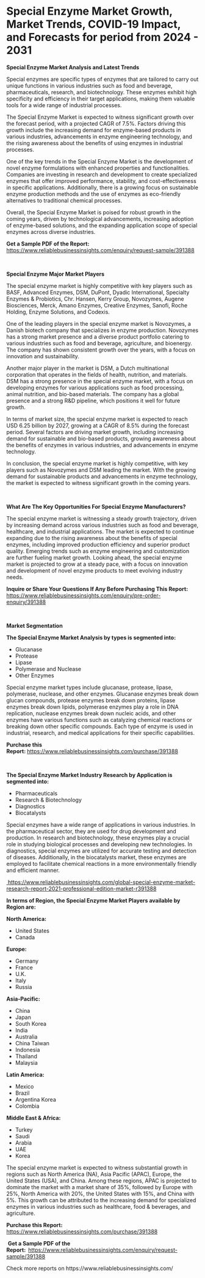 <p><h1>Special Enzyme Market Growth, Market Trends, COVID-19 Impact, and Forecasts for period from 2024 - 2031</h1></p><p><strong>Special Enzyme Market Analysis and Latest Trends</strong></p>
<p><p>Special enzymes are specific types of enzymes that are tailored to carry out unique functions in various industries such as food and beverage, pharmaceuticals, research, and biotechnology. These enzymes exhibit high specificity and efficiency in their target applications, making them valuable tools for a wide range of industrial processes.</p><p>The Special Enzyme Market is expected to witness significant growth over the forecast period, with a projected CAGR of 7.5%. Factors driving this growth include the increasing demand for enzyme-based products in various industries, advancements in enzyme engineering technology, and the rising awareness about the benefits of using enzymes in industrial processes.</p><p>One of the key trends in the Special Enzyme Market is the development of novel enzyme formulations with enhanced properties and functionalities. Companies are investing in research and development to create specialized enzymes that offer improved performance, stability, and cost-effectiveness in specific applications. Additionally, there is a growing focus on sustainable enzyme production methods and the use of enzymes as eco-friendly alternatives to traditional chemical processes.</p><p>Overall, the Special Enzyme Market is poised for robust growth in the coming years, driven by technological advancements, increasing adoption of enzyme-based solutions, and the expanding application scope of special enzymes across diverse industries.</p></p>
<p><strong>Get a Sample PDF of the Report:&nbsp;</strong> <a href="https://www.reliablebusinessinsights.com/enquiry/request-sample/391388">https://www.reliablebusinessinsights.com/enquiry/request-sample/391388</a></p>
<p>&nbsp;</p>
<p><strong>Special Enzyme Major Market Players</strong></p>
<p><p>The special enzyme market is highly competitive with key players such as BASF, Advanced Enzymes, DSM, DuPont, Dyadic International, Specialty Enzymes & Probiotics, Chr. Hansen, Kerry Group, Novozymes, Augene Biosciences, Merck, Amano Enzymes, Creative Enzymes, Sanofi, Roche Holding, Enzyme Solutions, and Codexis.</p><p>One of the leading players in the special enzyme market is Novozymes, a Danish biotech company that specializes in enzyme production. Novozymes has a strong market presence and a diverse product portfolio catering to various industries such as food and beverage, agriculture, and bioenergy. The company has shown consistent growth over the years, with a focus on innovation and sustainability.</p><p>Another major player in the market is DSM, a Dutch multinational corporation that operates in the fields of health, nutrition, and materials. DSM has a strong presence in the special enzyme market, with a focus on developing enzymes for various applications such as food processing, animal nutrition, and bio-based materials. The company has a global presence and a strong R&D pipeline, which positions it well for future growth.</p><p>In terms of market size, the special enzyme market is expected to reach USD 6.25 billion by 2027, growing at a CAGR of 8.5% during the forecast period. Several factors are driving market growth, including increasing demand for sustainable and bio-based products, growing awareness about the benefits of enzymes in various industries, and advancements in enzyme technology.</p><p>In conclusion, the special enzyme market is highly competitive, with key players such as Novozymes and DSM leading the market. With the growing demand for sustainable products and advancements in enzyme technology, the market is expected to witness significant growth in the coming years.</p></p>
<p>&nbsp;</p>
<p><strong>What Are The Key Opportunities For Special Enzyme Manufacturers?</strong></p>
<p><p>The special enzyme market is witnessing a steady growth trajectory, driven by increasing demand across various industries such as food and beverage, healthcare, and industrial applications. The market is expected to continue expanding due to the rising awareness about the benefits of special enzymes, including improved production efficiency and superior product quality. Emerging trends such as enzyme engineering and customization are further fueling market growth. Looking ahead, the special enzyme market is projected to grow at a steady pace, with a focus on innovation and development of novel enzyme products to meet evolving industry needs.</p></p>
<p><strong>Inquire or Share Your Questions If Any Before Purchasing This Report:</strong> <a href="https://www.reliablebusinessinsights.com/enquiry/pre-order-enquiry/391388">https://www.reliablebusinessinsights.com/enquiry/pre-order-enquiry/391388</a></p>
<p>&nbsp;</p>
<p><strong>Market Segmentation</strong></p>
<p><strong>The Special Enzyme Market Analysis by types is segmented into:</strong></p>
<p><ul><li>Glucanase</li><li>Protease</li><li>Lipase</li><li>Polymerase and Nuclease</li><li>Other Enzymes</li></ul></p>
<p><p>Special enzyme market types include glucanase, protease, lipase, polymerase, nuclease, and other enzymes. Glucanase enzymes break down glucan compounds, protease enzymes break down proteins, lipase enzymes break down lipids, polymerase enzymes play a role in DNA replication, nuclease enzymes break down nucleic acids, and other enzymes have various functions such as catalyzing chemical reactions or breaking down other specific compounds. Each type of enzyme is used in industrial, research, and medical applications for their specific capabilities.</p></p>
<p><strong>Purchase this Report:&nbsp;</strong><a href="https://www.reliablebusinessinsights.com/purchase/391388">https://www.reliablebusinessinsights.com/purchase/391388</a></p>
<p>&nbsp;</p>
<p><strong>The Special Enzyme Market Industry Research by Application is segmented into:</strong></p>
<p><ul><li>Pharmaceuticals</li><li>Research & Biotechnology</li><li>Diagnostics</li><li>Biocatalysts</li></ul></p>
<p><p>Special enzymes have a wide range of applications in various industries. In the pharmaceutical sector, they are used for drug development and production. In research and biotechnology, these enzymes play a crucial role in studying biological processes and developing new technologies. In diagnostics, special enzymes are utilized for accurate testing and detection of diseases. Additionally, in the biocatalysts market, these enzymes are employed to facilitate chemical reactions in a more environmentally friendly and efficient manner.</p></p>
<p><a href="https://www.reliablebusinessinsights.com/global-special-enzyme-market-research-report-2021-professional-edition-market-r391388">&nbsp;https://www.reliablebusinessinsights.com/global-special-enzyme-market-research-report-2021-professional-edition-market-r391388</a></p>
<p><strong>In terms of Region, the Special Enzyme Market Players available by Region are:</strong></p>
<p>
    <p> <strong> North America: </strong>
        <ul>
            <li>United States</li>
            <li>Canada</li>
        </ul>
        </p> 
    <p> <strong> Europe: </strong>
        <ul>
            <li>Germany</li>
            <li>France</li>
            <li>U.K.</li>
            <li>Italy</li>
            <li>Russia</li>
        </ul>
        </p> 
    <p> <strong> Asia-Pacific: </strong>
        <ul>
            <li>China</li>
            <li>Japan</li>
            <li>South Korea</li>
            <li>India</li>
            <li>Australia</li>
            <li>China Taiwan</li>
            <li>Indonesia</li>
            <li>Thailand</li>
            <li>Malaysia</li>
        </ul>
        </p> 
    <p> <strong> Latin America: </strong>
        <ul>
            <li>Mexico</li>
            <li>Brazil</li>
            <li>Argentina Korea</li>
            <li>Colombia</li>
        </ul>
        </p> 
    <p> <strong> Middle East & Africa: </strong>
        <ul>
            <li>Turkey</li>
            <li>Saudi</li>
            <li>Arabia</li>
            <li>UAE</li>
            <li>Korea</li>
        </ul>
    </p>
    </p>
<p><p>The special enzyme market is expected to witness substantial growth in regions such as North America (NA), Asia Pacific (APAC), Europe, the United States (USA), and China. Among these regions, APAC is projected to dominate the market with a market share of 35%, followed by Europe with 25%, North America with 20%, the United States with 15%, and China with 5%. This growth can be attributed to the increasing demand for specialized enzymes in various industries such as healthcare, food & beverages, and agriculture.</p></p>
<p><strong>Purchase this Report: </strong><a href="https://www.reliablebusinessinsights.com/purchase/391388">https://www.reliablebusinessinsights.com/purchase/391388</a></p>
<p>&nbsp;<strong>Get a Sample PDF of the Report:&nbsp;&nbsp;</strong><a href="https://www.reliablebusinessinsights.com/enquiry/request-sample/391388">https://www.reliablebusinessinsights.com/enquiry/request-sample/391388</a></p>
<p><strong></strong></p>
<p>Check more reports on https://www.reliablebusinessinsights.com/</p>